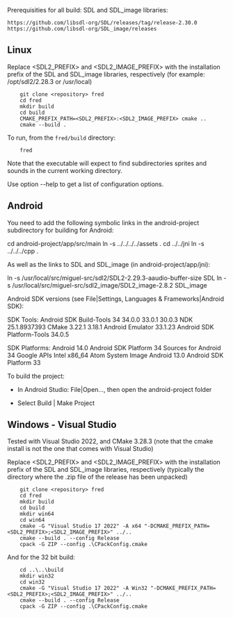 
Prerequisities for all build: SDL and SDL_image libraries:

    https://github.com/libsdl-org/SDL/releases/tag/release-2.30.0
    https://github.com/libsdl-org/SDL_image/releases


Linux
-----

Replace <SDL2_PREFIX> and <SDL2_IMAGE_PREFIX> with the installation prefix of the SDL and
SDL_image libraries, respectively (for example: /opt/sdl2/2.28.3 or /usr/local)

```
    git clone <repository> fred
    cd fred
    mkdir build
    cd build
    CMAKE_PREFIX_PATH=<SDL2_PREFIX>:<SDL2_IMAGE_PREFIX> cmake ..
    cmake --build .
```

To run, from the `fred/build` directory:

```
    fred
```

Note that the executable will expect to find subdirectories sprites and sounds in the
current working directory.

Use option --help to get a list of configuration options.


Android
-------

You need to add the following symbolic links in the android-project
subdirectory for building for Android:

  cd android-project/app/src/main
  ln -s ../../../../assets .
  cd ../../jni
  ln -s ../../../cpp .

As well as the links to SDL and SDL_image (in android-project/app/jni):

  ln -s /usr/local/src/miguel-src/sdl2/SDL2-2.29.3-aaudio-buffer-size SDL
  ln -s /usr/local/src/miguel-src/sdl2_image/SDL2_image-2.8.2 SDL_image


Android SDK versions (see File|Settings, Languages & Frameworks|Android SDK):

  SDK Tools:
    Android SDK Build-Tools 34
      34.0.0
      33.0.1
      30.0.3
    NDK
      25.1.8937393
    CMake
      3.22.1
      3.18.1
    Android Emulator 33.1.23
    Android SDK Platform-Tools 34.0.5

  SDK Platforms:
    Android 14.0
      Android SDK Platform 34
      Sources for Android 34
      Google APIs Intel x86_64 Atom System Image
    Android 13.0
      Android SDK Platform 33

To build the project:

  * In Android Studio: File|Open..., then open the android-project
    folder

  * Select Build | Make Project


Windows - Visual Studio
-----------------------

Tested with Visual Studio 2022, and CMake 3.28.3
(note that the cmake install is not the one that comes with Visual Studio)

Replace <SDL2_PREFIX> and <SDL2_IMAGE_PREFIX> with the installation prefix of the SDL and
SDL_image libraries, respectively (typically the directory where the .zip file of the
release has been unpacked)

```
    git clone <repository> fred
    cd fred
    mkdir build
    cd build
    mkdir win64
    cd win64
    cmake -G "Visual Studio 17 2022" -A x64 "-DCMAKE_PREFIX_PATH=<SDL2_PREFIX>;<SDL2_IMAGE_PREFIX>" ../..
    cmake --build . --config Release
    cpack -G ZIP --config .\CPackConfig.cmake
```

And for the 32 bit build:

```
    cd ..\..\build
    mkdir win32
    cd win32
    cmake -G "Visual Studio 17 2022" -A Win32 "-DCMAKE_PREFIX_PATH=<SDL2_PREFIX>;<SDL2_IMAGE_PREFIX>" ../..
    cmake --build . --config Release
    cpack -G ZIP --config .\CPackConfig.cmake
```